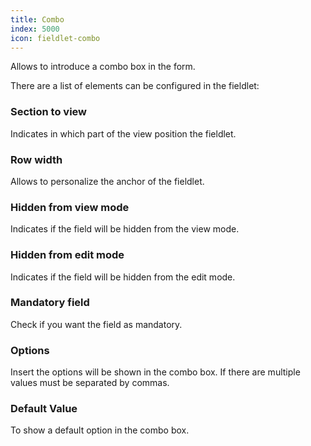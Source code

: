```yaml
---
title: Combo
index: 5000
icon: fieldlet-combo
---
```


Allows to introduce a combo box in the form.

There are a list of elements can be configured in the fieldlet:

### Section to view

Indicates in which part of the view position the fieldlet.

### Row width

Allows to personalize the anchor of the fieldlet.

### Hidden from view mode

Indicates if the field will be hidden from the view mode.

### Hidden from edit mode

Indicates if the field will be hidden from the edit mode.

### Mandatory field

Check if you want the field as mandatory.

### Options

Insert the options will be shown in the combo box. If there are multiple values must be separated by commas.

### Default Value

To show a default option in the combo box.
